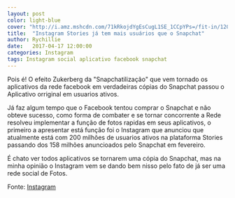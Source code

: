 ```yaml
---
layout: post
color: light-blue
cover: "http://i.amz.mshcdn.com/71kRkojdYgEsCugL1SE_1CCpYPs=/fit-in/1200x9600/https%3A%2F%2Fblueprint-api-production.s3.amazonaws.com%2Fuploads%2Fcard%2Fimage%2F164442%2Fstory.jpg"
title:  "Instagram Stories já tem mais usuários que o Snapchat"
author: Rychillie
date:   2017-04-17 12:00:00
categories: Instagram
tags: Instagram social aplicativo facebook snapchat
---
```

Pois é! O efeito Zukerberg da "Snapchatilização" que vem tornado os aplicativos da rede facebook em verdadeiras cópias do Snapchat passou o Aplicativo orriginal em usuarios ativos.

Já faz algum tempo que o Facebook tentou comprar o Snapchat e não obteve sucesso, como forma de combater e se tornar concorrente a Rede resolveu implementar a função de fotos rapidas em seus aplicativos, o primeiro a apresentar está função foi o Instagram que anunciou que atualmente está com 200 milhões de usuarios ativos na plataforma Stories passando dos 158 milhões anuncioados pelo Snapchat em fevereiro.

É chato ver todos aplicativos se tornarem uma cópia do Snapchat, mas na minha opinião o Instagram vem se dando bem nisso pelo fato de já ser uma rede social de Fotos.

Fonte: <a href="http://blog.instagram.com/post/159529307762/170413-selfiesticker-pinning-geostickers">Instagram</a>

<script async src="//pagead2.googlesyndication.com/pagead/js/adsbygoogle.js"></script>
<!-- Final_texto_okgnow -->
<ins class="adsbygoogle"
     style="display:block"
     data-ad-client="ca-pub-7837358846130941"
     data-ad-slot="9265933715"
     data-ad-format="auto"></ins>
<script>
(adsbygoogle = window.adsbygoogle || []).push({});
</script>
